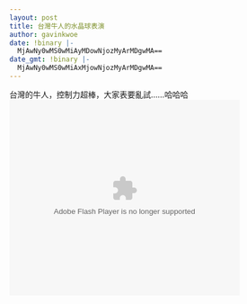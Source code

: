 ```yaml
---
layout: post
title: 台灣牛人的水晶球表演
author: gavinkwoe
date: !binary |-
  MjAwNy0wMS0wMiAyMDowNjozMyArMDgwMA==
date_gmt: !binary |-
  MjAwNy0wMS0wMiAxMjowNjozMyArMDgwMA==
---
```

台灣的牛人，控制力超棒，大家表要亂試……哈哈哈
<object width="410" height="348"><param name="movie" value="http://www.maidee.com/v/3ZSk3K7T3GBG.auto.swf"></param><embed src="http://www.maidee.com/v/3ZSk3K7T3GBG.auto.swf" type="application/x-shockwave-flash" width="410" height="348"></embed></object>
